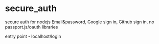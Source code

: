 # secure_auth
secure auth for nodejs
Email&password, Google sign in, Github sign in, no passport.js/oauth libraries

entry point - localhost/login
